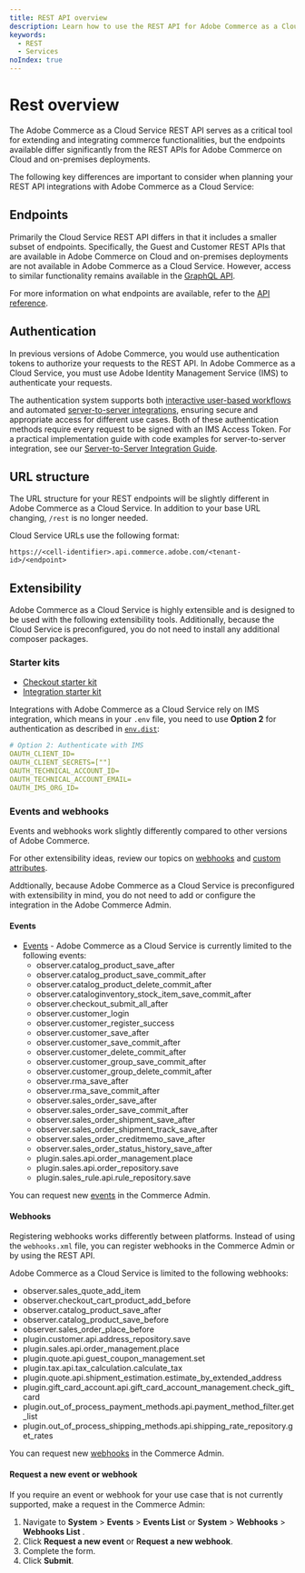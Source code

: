 ```yaml
---
title: REST API overview
description: Learn how to use the REST API for Adobe Commerce as a Cloud Service.
keywords:
  - REST
  - Services
noIndex: true
---
```


# Rest overview

The Adobe Commerce as a Cloud Service REST API serves as a critical tool for extending and integrating commerce functionalities, but the endpoints available differ significantly from the REST APIs for Adobe Commerce on Cloud and on-premises deployments.

The following key differences are important to consider when planning your REST API integrations with Adobe Commerce as a Cloud Service:

## Endpoints

Primarily the Cloud Service REST API differs in that it includes a smaller subset of endpoints. Specifically, the Guest and Customer REST APIs that are available in Adobe Commerce on Cloud and on-premises deployments are not available in Adobe Commerce as a Cloud Service. However, access to similar functionality remains available in the [GraphQL API](/reference/cloud/graphql.md).

For more information on what endpoints are available, refer to the [API reference](/reference/cloud/rest.md).

## Authentication

In previous versions of Adobe Commerce, you would use authentication tokens to authorize your requests to the REST API. In Adobe Commerce as a Cloud Service, you must use Adobe Identity Management Service (IMS) to authenticate your requests.

The authentication system supports both [interactive user-based workflows](./authentication/user.md) and automated [server-to-server integrations](./authentication/server-to-server.md), ensuring secure and appropriate access for different use cases. Both of these authentication methods require every request to be signed with an IMS Access Token. For a practical implementation guide with code examples for server-to-server integration, see our [Server-to-Server Integration Guide](./integration/index.md).

## URL structure

The URL structure for your REST endpoints will be slightly different in Adobe Commerce as a Cloud Service. In addition to your base URL changing, `/rest` is no longer needed.

Cloud Service URLs use the following format:

`https://<cell-identifier>.api.commerce.adobe.com/<tenant-id>/<endpoint>`

## Extensibility

Adobe Commerce as a Cloud Service is highly extensible and is designed to be used with the following extensibility tools. Additionally, because the Cloud Service is preconfigured, you do not need to install any additional composer packages.

### Starter kits

* [Checkout starter kit](https://developer.adobe.com/commerce/extensibility/starter-kit/checkout/)
* [Integration starter kit](https://developer.adobe.com/commerce/extensibility/starter-kit/integration/)

Integrations with Adobe Commerce as a Cloud Service rely on IMS integration, which means in your `.env` file, you need to use **Option 2** for authentication as described in [`env.dist`](https://github.com/adobe/commerce-checkout-starter-kit/blob/main/env.dist):

```yaml
# Option 2: Authenticate with IMS
OAUTH_CLIENT_ID=
OAUTH_CLIENT_SECRETS=[""]
OAUTH_TECHNICAL_ACCOUNT_ID=
OAUTH_TECHNICAL_ACCOUNT_EMAIL=
OAUTH_IMS_ORG_ID=
```

### Events and webhooks

Events and webhooks work slightly differently compared to other versions of Adobe Commerce.

<InlineAlert variant="info" slots="text"/>

For other extensibility ideas, review our topics on [webhooks](../rest/webhooks.md) and [custom attributes](../custom-attributes.md).

Addtionally, because Adobe Commerce as a Cloud Service is preconfigured with extensibility in mind, you do not need to add or configure the integration in the Adobe Commerce Admin.

#### Events

* [Events](https://developer.adobe.com/commerce/extensibility/events/) - Adobe Commerce as a Cloud Service is currently limited to the following events:
  * observer.catalog_product_save_after
  * observer.catalog_product_save_commit_after
  * observer.catalog_product_delete_commit_after
  * observer.cataloginventory_stock_item_save_commit_after
  * observer.checkout_submit_all_after
  * observer.customer_login
  * observer.customer_register_success
  * observer.customer_save_after
  * observer.customer_save_commit_after
  * observer.customer_delete_commit_after
  * observer.customer_group_save_commit_after
  * observer.customer_group_delete_commit_after
  * observer.rma_save_after
  * observer.rma_save_commit_after
  * observer.sales_order_save_after
  * observer.sales_order_save_commit_after
  * observer.sales_order_shipment_save_after
  * observer.sales_order_shipment_track_save_after
  * observer.sales_order_creditmemo_save_after
  * observer.sales_order_status_history_save_after
  * plugin.sales.api.order_management.place
  * plugin.sales.api.order_repository.save
  * plugin.sales_rule.api.rule_repository.save

<InlineAlert variant="info" slots="text"/>

You can request new [events](#request-a-new-event-or-webhook) in the Commerce Admin.

#### Webhooks

Registering webhooks works differently between platforms. Instead of using the `webhooks.xml` file, you can register webhooks in the Commerce Admin or by using the REST API.

Adobe Commerce as a Cloud Service is limited to the following webhooks:

* observer.sales_quote_add_item
* observer.checkout_cart_product_add_before
* observer.catalog_product_save_after
* observer.catalog_product_save_before
* observer.sales_order_place_before
* plugin.customer.api.address_repository.save
* plugin.sales.api.order_management.place
* plugin.quote.api.guest_coupon_management.set
* plugin.tax.api.tax_calculation.calculate_tax
* plugin.quote.api.shipment_estimation.estimate_by_extended_address
* plugin.gift_card_account.api.gift_card_account_management.check_gift_card
* plugin.out_of_process_payment_methods.api.payment_method_filter.get_list
* plugin.out_of_process_shipping_methods.api.shipping_rate_repository.get_rates

<InlineAlert variant="info" slots="text"/>

You can request new [webhooks](#request-a-new-event-or-webhook) in the Commerce Admin.

#### Request a new event or webhook

If you require an event or webhook for your use case that is not currently supported, make a request in the Commerce Admin:

1. Navigate to **System** > **Events** > **Events List** or **System** > **Webhooks** > **Webhooks List** .
1. Click **Request a new event** or **Request a new webhook**.
1. Complete the form.
1. Click **Submit**.
